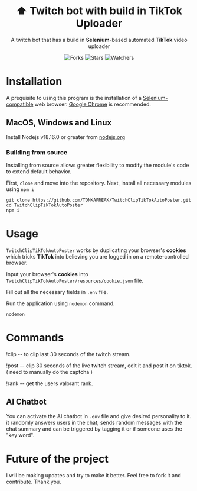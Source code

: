 <h1 align="center"> ⬆️ Twitch bot with build in TikTok Uploader </h1>
<p align="center">A twitch bot that has a build in <strong>Selenium</strong>-based automated <strong>TikTok</strong> video uploader</p>

<p align="center">
  <img alt="Forks" src="https://img.shields.io/github/forks/TONKAFREAK/TwitchClipTikTokAutoPoster" />
  <img alt="Stars" src="https://img.shields.io/github/stars/TONKAFREAK/TwitchClipTikTokAutoPoster" />
  <img alt="Watchers" src="https://img.shields.io/github/watchers/TONKAFREAK/TwitchClipTikTokAutoPoster" />
</p>

# Installation

A prequisite to using this program is the installation of a [Selenium-compatible](https://www.selenium.dev/documentation/webdriver/getting_started/install_drivers/) web browser. [Google Chrome](https://www.google.com/chrome/) is recommended.

<h2 id="macos-windows-and-linux">MacOS, Windows and Linux</h2>

Install Nodejs v18.16.0 or greater from [nodejs.org](https://nodejs.org/en/download/prebuilt-installer)

<h3 id="building-from-source">Building from source</h3>

Installing from source allows greater flexibility to modify the module's code to extend default behavior.

First, `clone` and move into the repository. Next, install all necessary modules using `npm i` 

```console
git clone https://github.com/TONKAFREAK/TwitchClipTikTokAutoPoster.git
cd TwitchClipTikTokAutoPoster
npm i
```

<h1 id="usage">Usage</h1>

`TwitchClipTikTokAutoPoster` works by duplicating your browser's **cookies** which tricks **TikTok** into believing you are logged in on a remote-controlled browser.

Input your browser's **cookies** into `TwitchClipTikTokAutoPoster/resources/cookie.json` file.

Fill out all the necessary fields in `.env` file.

Run the application using `nodemon` command.

```console
nodemon
```

<h1 id="commands">Commands</h1>

!clip -- to clip last 30 seconds of the twitch stream. 

!post -- clip 30 seconds of the live twitch stream, edit it and post it on tiktok. ( need to manually do the captcha )

!rank -- get the users valorant rank.

<h2 id="chatbot">AI Chatbot</h2>

You can activate the AI chatbot in `.env` file and give desired personality to it.
it randomly answers users in the chat, sends random messages with the chat summary and can be triggered by tagging it or if someone uses the "key word".


<h1 id="future">Future of the project</h1>

I will be making updates and try to make it better. Feel free to fork it and contribute. 
Thank you.
